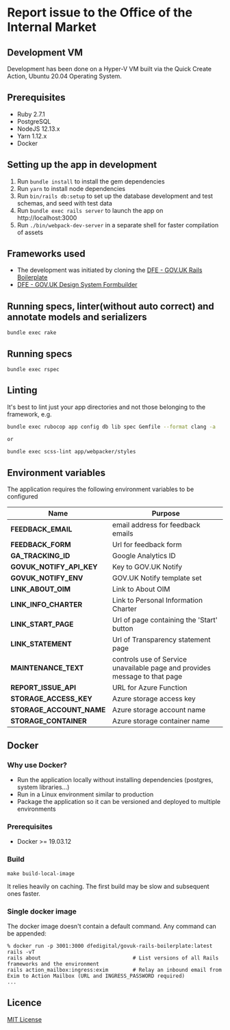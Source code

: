 # Report issue to the Office of the Internal Market

## Development VM
Development has been done on a Hyper-V VM built via the Quick Create Action, Ubuntu 20.04 Operating System.

## Prerequisites

- Ruby 2.7.1
- PostgreSQL
- NodeJS 12.13.x
- Yarn 1.12.x
- Docker

## Setting up the app in development

1. Run `bundle install` to install the gem dependencies
2. Run `yarn` to install node dependencies
3. Run `bin/rails db:setup` to set up the database development and test schemas, and seed with test data
4. Run `bundle exec rails server` to launch the app on http://localhost:3000
5. Run `./bin/webpack-dev-server` in a separate shell for faster compilation of assets

## Frameworks used

- The development was initiated by cloning the [DFE - GOV.UK Rails Boilerplate](https://github.com/DFE-Digital/govuk-rails-boilerplate)
- [DFE - GOV.UK Design System Formbuilder](https://github.com/DFE-Digital/govuk-formbuilder)

## Running specs, linter(without auto correct) and annotate models and serializers
```
bundle exec rake
```

## Running specs
```
bundle exec rspec
```

## Linting

It's best to lint just your app directories and not those belonging to the framework, e.g.

```bash
bundle exec rubocop app config db lib spec Gemfile --format clang -a

or

bundle exec scss-lint app/webpacker/styles
```

## Environment variables

The application requires the following environment variables to be configured

| Name | Purpose |
| --- | --- |
| **FEEDBACK_EMAIL** | email address for feedback emails
| **FEEDBACK_FORM** | Url for feedback form
| **GA_TRACKING_ID** | Google Analytics ID
| **GOVUK_NOTIFY_API_KEY** | Key to GOV.UK Notify
| **GOVUK_NOTIFY_ENV** | GOV.UK Notify template set
| **LINK_ABOUT_OIM** | Link to About OIM
| **LINK_INFO_CHARTER** | Link to Personal Information Charter
| **LINK_START_PAGE** | Url of page containing the 'Start' button 
| **LINK_STATEMENT** | Url of Transparency statement page
| **MAINTENANCE_TEXT** | controls use of Service unavailable page and provides message to that page
| **REPORT_ISSUE_API** | URL for Azure Function
| **STORAGE_ACCESS_KEY** | Azure storage access key
| **STORAGE_ACCOUNT_NAME** | Azure storage account name
| **STORAGE_CONTAINER** | Azure storage container name

## Docker

### Why use Docker?
- Run the application locally without installing dependencies (postgres, system libraries...)
- Run in a Linux environment similar to production
- Package the application so it can be versioned and deployed to multiple environments

### Prerequisites
- Docker >= 19.03.12

### Build
```
make build-local-image
```

It relies heavily on caching. The first build may be slow and subsequent ones faster.

### Single docker image
The docker image doesn't contain a default command. Any command can be appended:
```
% docker run -p 3001:3000 dfedigital/govuk-rails-boilerplate:latest rails -vT
rails about                              # List versions of all Rails frameworks and the environment
rails action_mailbox:ingress:exim        # Relay an inbound email from Exim to Action Mailbox (URL and INGRESS_PASSWORD required)
...
```

## Licence

[MIT License](LICENCE)
